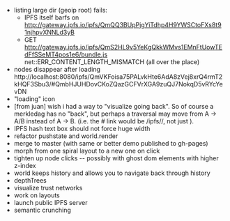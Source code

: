 - listing large dir (geoip root) fails:
  - IPFS itself barfs on http://gateway.ipfs.io/ipfs/QmQQ3BUpPjgYiTdhp4H9YWSCtoFXs8t91njhpvXNNLd3yB
  - GET http://gateway.ipfs.io/ipfs/QmS2HL9v5YeKgQkkWMvs1EMnFtUowTEdFfSSeMT4pos1e6/bundle.js net::ERR_CONTENT_LENGTH_MISMATCH (all over the place)
- nodes disappear after loading http://localhost:8080/ipfs/QmVKFoisa75PALvkHte6AdA8zVej8xrQ4rmT2kHQF3Sbu3/#QmbHJUHDovCKoZQazGCFVrXGA9zuQJ7NokqD5vRYcYevDN
- "loading" icon
- [from juan] wish i had a way to "visualize going back". So of course a merkledag has no "back", but perhaps a traversal may move from A -> A/B instead of A -> B. (i.e. the # link would be /ipfs/<hash>/<path>, not just <hash>).
- IPFS hash text box should not force huge width
- refactor pushstate and world.render
- merge to master (with same or better demo published to gh-pages)
- morph from one spiral layout to a new one on click
- tighten up node clicks -- possibly with ghost dom elements with higher z-index
- world keeps history and allows you to navigate back through history
- depthTrees
- visualize trust networks
- work on layouts
- launch public IPFS server
- semantic crunching
